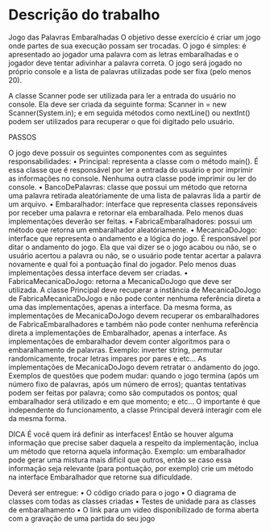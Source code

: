 # Descrição do trabalho
Jogo das Palavras Embaralhadas O objetivo desse exercício é criar um jogo onde partes de sua execução possam ser trocadas. O jogo é simples: é apresentado ao jogador uma palavra com as letras embaralhadas e o jogador deve tentar adivinhar a palavra correta. O jogo será jogado no próprio console e a lista de palavras utilizadas pode ser fixa (pelo menos 20).

A classe Scanner pode ser utilizada para ler a entrada do usuário no console. Ela deve ser criada da seguinte forma: Scanner in = new Scanner(System.in); e em seguida métodos como nextLine() ou nextInt() podem ser utilizados para recuperar o que foi digitado pelo usuário.

PASSOS

O jogo deve possuir os seguintes componentes com as seguintes responsabilidades: • Principal: representa a classe com o método main(). É essa classe que é responsável por ler a entrada do usuário e por imprimir as informações no console. Nenhuma outra classe pode imprimir ou ler do console. • BancoDePalavras: classe que possui um método que retorna uma palavra retirada aleatóriamente de uma lista de palavras lida a partir de um arquivo. • Embaralhador: interface que representa classes reponsáveis por receber uma palavra e retornar ela embaralhada. Pelo menos duas implementações deverão ser feitas. • FabricaEmbaralhadores: possui um método que retorna um embaralhador aleatóriamente. • MecanicaDoJogo: interface que representa o andamento e a lógica do jogo. É responsável por ditar o andamento do jogo. Ela que vai dizer se o jogo acabou ou não, se o usuário acertou a palavra ou não, se o usuário pode tentar acertar a palavra novamente e qual foi a pontuação final do jogador. Pelo menos duas implementações dessa interface devem ser criadas. • FabricaMecanicaDoJogo: retorna a MecanicaDoJogo que deve ser utilizada. A classe Principal deve recuperar a instância de MecanicaDoJogo de FabricaMecanicaDoJogo e não pode conter nenhuma referência direta a uma das implementações, apenas a interface. Da mesma forma, as implementações de MecanicaDoJogo devem recuperar os embaralhadores de FabricaEmbaralhadores e também não pode conter nenhuma referência direta a implementações de Embaralhador, apenas a interface. As implementações de embaralhador devem conter algoritmos para o embaralhamento de palavras. Exemplo: inverter string, permutar randomicamente, trocar letras impares por pares e etc... As implementações de MecanicaDoJogo devem retratar o andamento do jogo. Exemplos de questões que podem mudar: quando o jogo termina (após um número fixo de palavras, após um número de erros); quantas tentativas podem ser feitas por palavra; como são computados os pontos; qual embaralhador será utilizado e em que momento; e etc... O importante é que independente do funcionamento, a classe Principal deverá interagir com ele da mesma forma.

DICA É você quem irá definir as interfaces! Então se houver alguma informação que precise saber daquela a respeito da implementação, inclua um método que retorna aquela informação. Exemplo: um embaralhador pode gerar uma mistura mais difícil que outros, então se caso essa informação seja relevante (para pontuação, por exemplo) crie um método na interface Embaralhador que retorne sua dificuldade.

Deverá ser entregue: • O código criado para o jogo • O diagrama de classes com todas as classes criadas • Testes de unidade para as classes de embaralhamento • O link para um video disponibilizado de forma aberta com a gravação de uma partida do seu jogo
